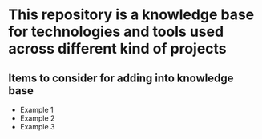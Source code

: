 # This repository is a knowledge base for technologies and tools used across different kind of projects

## Items to consider for adding into knowledge base
- Example 1
- Example 2
- Example 3
